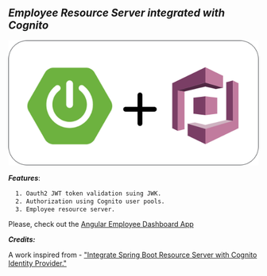 ## _Employee Resource Server integrated with Cognito_


![Resource Server](logo.png)

**_Features_**:

      1. Oauth2 JWT token validation suing JWK.
      2. Authorization using Cognito user pools.
      3. Employee resource server.      
      
Please, check out the [Angular Employee Dashboard App](https://github.com/sangeethapradeep/amplify-employee-angular-app)     

**_Credits:_** 

A work inspired from - ["Integrate Spring Boot Resource Server with Cognito Identity Provider."](https://medium.com/@arjunsk/resource-server-with-cognito-b7fbfbee0155)

    

     
